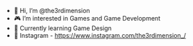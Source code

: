 - 👋 Hi, I’m @the3rdimension
- 🎮 I’m interested in Games and Game Development
- 🎯 Currently learning Game Design
- 👦 Instagram - https://www.instagram.com/the3rdimension_/

<!---
the3rdimension/the3rdimension is a ✨ special ✨ repository because its `README.md` (this file) appears on your GitHub profile.
You can click the Preview link to take a look at your changes.
--->
